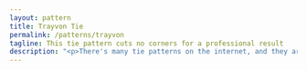 ```yaml
---
layout: pattern
title: Trayvon Tie
permalink: /patterns/trayvon
tagline: This tie pattern cuts no corners for a professional result
description: "<p>There's many tie patterns on the internet, and they are typically no good.</p><p>Use this one, you can trust me on this.</p>"
---
```


